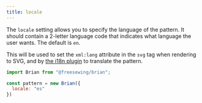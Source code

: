 ```yaml
--- 
title: locale
---
```


The `locale` setting allows you to specify the language of the pattern.
It should contain a 2-letter language code that indicates what language the user wants.
The default is `en`.

This will be used to set the `xml:lang` attribute in the `svg` tag when rendering to SVG,
and by [the i18n plugin](/reference/plugins/i18n/) to translate the pattern.

```js
import Brian from "@freesewing/brian";

const pattern = new Brian({
  locale: "es"
})
```
